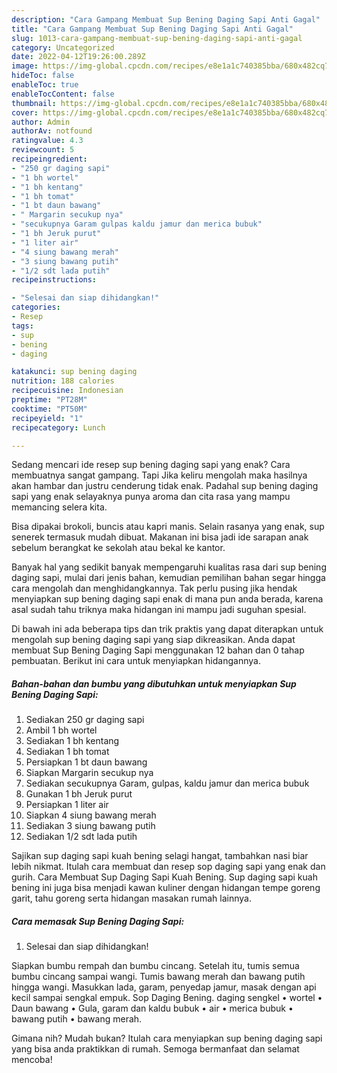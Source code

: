 ```yaml
---
description: "Cara Gampang Membuat Sup Bening Daging Sapi Anti Gagal"
title: "Cara Gampang Membuat Sup Bening Daging Sapi Anti Gagal"
slug: 1013-cara-gampang-membuat-sup-bening-daging-sapi-anti-gagal
category: Uncategorized
date: 2022-04-12T19:26:00.289Z
image: https://img-global.cpcdn.com/recipes/e8e1a1c740385bba/680x482cq70/sup-bening-daging-sapi-foto-resep-utama.jpg
hideToc: false
enableToc: true
enableTocContent: false
thumbnail: https://img-global.cpcdn.com/recipes/e8e1a1c740385bba/680x482cq70/sup-bening-daging-sapi-foto-resep-utama.jpg
cover: https://img-global.cpcdn.com/recipes/e8e1a1c740385bba/680x482cq70/sup-bening-daging-sapi-foto-resep-utama.jpg
author: Admin
authorAv: notfound
ratingvalue: 4.3
reviewcount: 5
recipeingredient:
- "250 gr daging sapi"
- "1 bh wortel"
- "1 bh kentang"
- "1 bh tomat"
- "1 bt daun bawang"
- " Margarin secukup nya"
- "secukupnya Garam gulpas kaldu jamur dan merica bubuk"
- "1 bh Jeruk purut"
- "1 liter air"
- "4 siung bawang merah"
- "3 siung bawang putih"
- "1/2 sdt lada putih"
recipeinstructions:

- "Selesai dan siap dihidangkan!"
categories:
- Resep
tags:
- sup
- bening
- daging

katakunci: sup bening daging 
nutrition: 188 calories
recipecuisine: Indonesian
preptime: "PT28M"
cooktime: "PT50M"
recipeyield: "1"
recipecategory: Lunch

---
```



Sedang mencari ide resep sup bening daging sapi yang enak? Cara membuatnya sangat gampang. Tapi Jika keliru mengolah maka hasilnya akan hambar dan justru cenderung tidak enak. Padahal sup bening daging sapi yang enak selayaknya punya aroma dan cita rasa yang mampu memancing selera kita.


Bisa dipakai brokoli, buncis atau kapri manis. Selain rasanya yang enak, sup senerek termasuk mudah dibuat. Makanan ini bisa jadi ide sarapan anak sebelum berangkat ke sekolah atau bekal ke kantor.

Banyak hal yang sedikit banyak mempengaruhi kualitas rasa dari sup bening daging sapi, mulai dari jenis bahan, kemudian pemilihan bahan segar hingga cara mengolah dan menghidangkannya. Tak perlu pusing jika hendak menyiapkan sup bening daging sapi enak di mana pun anda berada, karena asal sudah tahu triknya maka hidangan ini mampu jadi suguhan spesial.


Di bawah ini ada beberapa tips dan trik praktis yang dapat diterapkan untuk mengolah sup bening daging sapi yang siap dikreasikan. Anda dapat membuat Sup Bening Daging Sapi menggunakan 12 bahan dan 0 tahap pembuatan. Berikut ini cara untuk menyiapkan hidangannya.

<!--inarticleads1-->

##### Bahan-bahan dan bumbu yang dibutuhkan untuk menyiapkan Sup Bening Daging Sapi:

1. Sediakan 250 gr daging sapi
1. Ambil 1 bh wortel
1. Sediakan 1 bh kentang
1. Sediakan 1 bh tomat
1. Persiapkan 1 bt daun bawang
1. Siapkan  Margarin secukup nya
1. Sediakan secukupnya Garam, gulpas, kaldu jamur dan merica bubuk
1. Gunakan 1 bh Jeruk purut
1. Persiapkan 1 liter air
1. Siapkan 4 siung bawang merah
1. Sediakan 3 siung bawang putih
1. Sediakan 1/2 sdt lada putih


Sajikan sup daging sapi kuah bening selagi hangat, tambahkan nasi biar lebih nikmat. Itulah cara membuat dan resep sop daging sapi yang enak dan gurih. Cara Membuat Sup Daging Sapi Kuah Bening. Sup daging sapi kuah bening ini juga bisa menjadi kawan kuliner dengan hidangan tempe goreng garit, tahu goreng serta hidangan masakan rumah lainnya. 

<!--inarticleads2-->

##### Cara memasak Sup Bening Daging Sapi:


1. Selesai dan siap dihidangkan!

Siapkan bumbu rempah dan bumbu cincang. Setelah itu, tumis semua bumbu cincang sampai wangi. Tumis bawang merah dan bawang putih hingga wangi. Masukkan lada, garam, penyedap jamur, masak dengan api kecil sampai sengkal empuk. Sop Daging Bening. daging sengkel • wortel • Daun bawang • Gula, garam dan kaldu bubuk • air • merica bubuk • bawang putih • bawang merah. 

Gimana nih? Mudah bukan? Itulah cara menyiapkan sup bening daging sapi yang bisa anda praktikkan di rumah. Semoga bermanfaat dan selamat mencoba!
